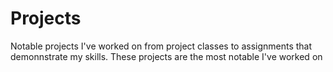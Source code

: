 # Projects
Notable projects I've worked on from project classes to assignments that demonnstrate my skills. These projects are the most notable I've worked on
